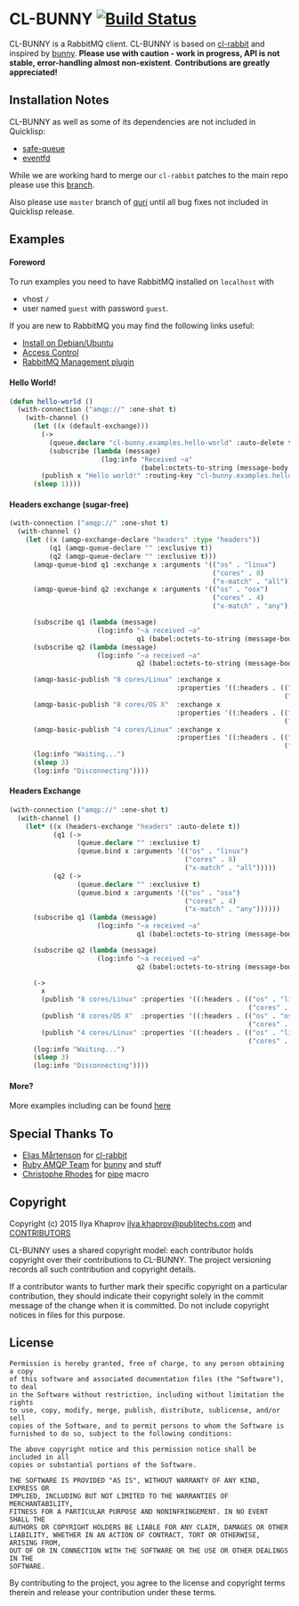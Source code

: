 # CL-BUNNY [![Build Status](https://travis-ci.org/cl-rabbit/cl-bunny.svg)](https://travis-ci.org/cl-rabbit/cl-bunny)
CL-BUNNY is a RabbitMQ client. CL-BUNNY is based on [cl-rabbit](https://github.com/lokedhs/cl-rabbit) and inspired by [bunny](https://github.com/ruby-amqp/bunny).
**Please use with caution - work in progress, API is not stable, error-handling almost non-existent**. **Contributions are greatly appreciated!**

## Installation Notes
CL-BUNNY as well as some of its dependencies are not included in Quicklisp:
* [safe-queue](https://github.com/deadtrickster/safe-queue)
* [eventfd](https://github.com/deadtrickster/eventfd)

While we are working hard to merge our `cl-rabbit` patches to the main repo
please use this [branch](https://github.com/deadtrickster/cl-rabbit/tree/master1).

Also please use `master` branch of [quri](https://github.com/fukamachi/quri)
until all bug fixes not included in Quicklisp release.



## Examples
#### Foreword
To run examples you need to have RabbitMQ installed on `localhost` with
* vhost `/`
* user named `guest` with password `guest`.

If you are new to RabbitMQ you may find the following links useful:
* [Install on Debian/Ubuntu](https://www.rabbitmq.com/install-debian.html)
* [Access Control](https://www.rabbitmq.com/access-control.html)
* [RabbitMQ Management plugin](https://www.rabbitmq.com/management.html)


#### Hello World!

```lisp
(defun hello-world ()
  (with-connection ("amqp://" :one-shot t)
    (with-channel ()
      (let ((x (default-exchange)))
        (->
          (queue.declare "cl-bunny.examples.hello-world" :auto-delete t)
          (subscribe (lambda (message)
                       (log:info "Received ~a"
                                 (babel:octets-to-string (message-body message))))))
        (publish x "Hello world!" :routing-key "cl-bunny.examples.hello-world"))
      (sleep 1))))
```
#### Headers exchange (sugar-free)

```lisp
(with-connection ("amqp://" :one-shot t)
  (with-channel ()
    (let ((x (amqp-exchange-declare "headers" :type "headers"))
          (q1 (amqp-queue-declare "" :exclusive t))
          (q2 (amqp-queue-declare "" :exclusive t)))
      (amqp-queue-bind q1 :exchange x :arguments '(("os" . "linux")
                                                   ("cores" . 8)
                                                   ("x-match" . "all")))
      (amqp-queue-bind q2 :exchange x :arguments '(("os" . "osx")
                                                   ("cores" . 4)
                                                   ("x-match" . "any")))

      (subscribe q1 (lambda (message)
                      (log:info "~a received ~a"
                                q1 (babel:octets-to-string (message-body message)))))
      (subscribe q2 (lambda (message)
                      (log:info "~a received ~a"
                                q2 (babel:octets-to-string (message-body message)))))

      (amqp-basic-publish "8 cores/Linux" :exchange x
                                          :properties '((:headers . (("os" . "linux")
                                                                     ("cores" . 8)))))
      (amqp-basic-publish "8 cores/OS X"  :exchange x
                                          :properties '((:headers . (("os" . "osx")
                                                                     ("cores" . 8)))))
      (amqp-basic-publish "4 cores/Linux" :exchange x
                                          :properties '((:headers . (("os" . "linux")
                                                                     ("cores" . 4)))))
      (log:info "Waiting...")
      (sleep 3)
      (log:info "Disconnecting"))))
```

#### Headers Exchange
```lisp
(with-connection ("amqp://" :one-shot t)
  (with-channel ()
    (let* ((x (headers-exchange "headers" :auto-delete t))
           (q1 (->
                 (queue.declare "" :exclusive t)
                 (queue.bind x :arguments '(("os" . "linux")
                                            ("cores" . 8)
                                            ("x-match" . "all")))))
           (q2 (->
                 (queue.declare "" :exclusive t)
                 (queue.bind x :arguments '(("os" . "osx")
                                            ("cores" . 4)
                                            ("x-match" . "any"))))))
      (subscribe q1 (lambda (message)
                      (log:info "~a received ~a"
                                q1 (babel:octets-to-string (message-body message)))))

      (subscribe q2 (lambda (message)
                      (log:info "~a received ~a"
                                q2 (babel:octets-to-string (message-body message)))))

      (->
        x
        (publish "8 cores/Linux" :properties '((:headers . (("os" . "linux")
                                                            ("cores" . 8)))))
        (publish "8 cores/OS X"  :properties '((:headers . (("os" . "osx")
                                                            ("cores" . 8)))))
        (publish "4 cores/Linux" :properties '((:headers . (("os" . "linux")
                                                            ("cores" . 4))))))
      (log:info "Waiting...")
      (sleep 3)
      (log:info "Disconnecting"))))
```

#### More?
More examples including can be found [here](examples)

## Special Thanks To
* [Elias Mårtenson](https://github.com/lokedhs) for [cl-rabbit](https://github.com/lokedhs/cl-rabbit)
* [Ruby AMQP Team](https://github.com/ruby-amqp) for [bunny](https://github.com/ruby-amqp/bunny) and stuff
* [Christophe Rhodes](http://christophe.rhodes.io/) for [pipe](http://christophe.rhodes.io/notes/blog/posts/2014/code_walking_for_pipe_sequencing/) macro

## Copyright
Copyright (c) 2015 Ilya Khaprov <ilya.khaprov@publitechs.com> and [CONTRIBUTORS](CONTRIBUTORS.md)

CL-BUNNY uses a shared copyright model: each contributor holds copyright over their contributions to CL-BUNNY. The project versioning records all such contribution and copyright details.

If a contributor wants to further mark their specific copyright on a particular contribution, they should indicate their copyright solely in the commit message of the change when it is committed. Do not include copyright notices in files for this purpose.

## License
```
Permission is hereby granted, free of charge, to any person obtaining a copy
of this software and associated documentation files (the "Software"), to deal
in the Software without restriction, including without limitation the rights
to use, copy, modify, merge, publish, distribute, sublicense, and/or sell
copies of the Software, and to permit persons to whom the Software is
furnished to do so, subject to the following conditions:

The above copyright notice and this permission notice shall be included in all
copies or substantial portions of the Software.

THE SOFTWARE IS PROVIDED "AS IS", WITHOUT WARRANTY OF ANY KIND, EXPRESS OR
IMPLIED, INCLUDING BUT NOT LIMITED TO THE WARRANTIES OF MERCHANTABILITY,
FITNESS FOR A PARTICULAR PURPOSE AND NONINFRINGEMENT. IN NO EVENT SHALL THE
AUTHORS OR COPYRIGHT HOLDERS BE LIABLE FOR ANY CLAIM, DAMAGES OR OTHER
LIABILITY, WHETHER IN AN ACTION OF CONTRACT, TORT OR OTHERWISE, ARISING FROM,
OUT OF OR IN CONNECTION WITH THE SOFTWARE OR THE USE OR OTHER DEALINGS IN THE
SOFTWARE.
```

By contributing to the project, you agree to the license and copyright terms therein and release your contribution under these terms.
